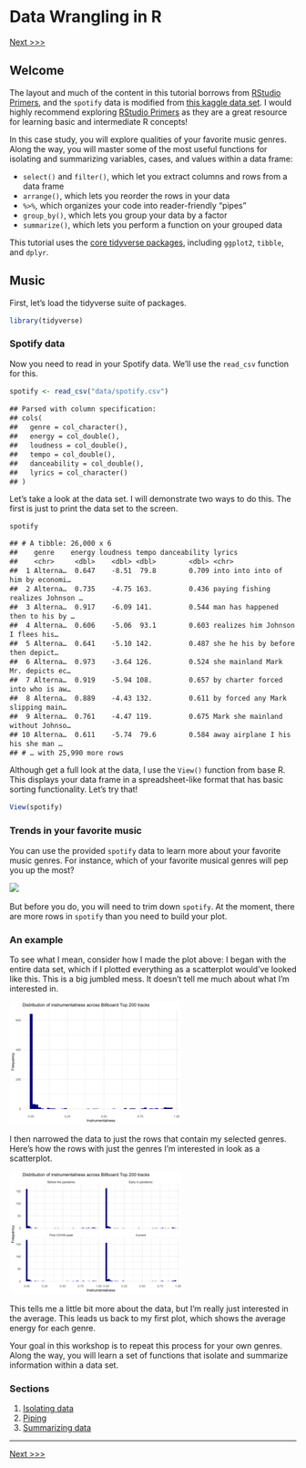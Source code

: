Data Wrangling in R
================

[Next \>\>\>](02_isolating-data.md)

## Welcome

The layout and much of the content in this tutorial borrows from
[RStudio Primers](https://rstudio.cloud/learn/primers), and the
`spotify` data is modified from [this kaggle data
set](https://www.kaggle.com/zaheenhamidani/ultimate-spotify-tracks-db).
I would highly recommend exploring [RStudio
Primers](https://rstudio.cloud/learn/primers) as they are a great
resource for learning basic and intermediate R concepts\!

In this case study, you will explore qualities of your favorite music
genres. Along the way, you will master some of the most useful functions
for isolating and summarizing variables, cases, and values within a data
frame:

  - `select()` and `filter()`, which let you extract columns and rows
    from a data frame
  - `arrange()`, which lets you reorder the rows in your data
  - `%>%`, which organizes your code into reader-friendly “pipes”
  - `group_by()`, which lets you group your data by a factor
  - `summarize()`, which lets you perform a function on your grouped
    data

This tutorial uses the [core tidyverse packages](http://tidyverse.org/),
including `ggplot2`, `tibble`, and `dplyr`.

## Music

First, let’s load the tidyverse suite of packages.

``` r
library(tidyverse)
```

### Spotify data

Now you need to read in your Spotify data. We’ll use the `read_csv`
function for this.

``` r
spotify <- read_csv("data/spotify.csv")
```

    ## Parsed with column specification:
    ## cols(
    ##   genre = col_character(),
    ##   energy = col_double(),
    ##   loudness = col_double(),
    ##   tempo = col_double(),
    ##   danceability = col_double(),
    ##   lyrics = col_character()
    ## )

Let’s take a look at the data set. I will demonstrate two ways to do
this. The first is just to print the data set to the screen.

``` r
spotify
```

    ## # A tibble: 26,000 x 6
    ##    genre    energy loudness tempo danceability lyrics                           
    ##    <chr>     <dbl>    <dbl> <dbl>        <dbl> <chr>                            
    ##  1 Alterna…  0.647    -8.51  79.8        0.709 into into into of him by economi…
    ##  2 Alterna…  0.735    -4.75 163.         0.436 paying fishing realizes Johnson …
    ##  3 Alterna…  0.917    -6.09 141.         0.544 man has happened then to his by …
    ##  4 Alterna…  0.606    -5.06  93.1        0.603 realizes him Johnson I flees his…
    ##  5 Alterna…  0.641    -5.10 142.         0.487 she he his by before then depict…
    ##  6 Alterna…  0.973    -3.64 126.         0.524 she mainland Mark Mr. depicts ec…
    ##  7 Alterna…  0.919    -5.94 108.         0.657 by charter forced into who is aw…
    ##  8 Alterna…  0.889    -4.43 132.         0.611 by forced any Mark slipping main…
    ##  9 Alterna…  0.761    -4.47 119.         0.675 Mark she mainland without Johnso…
    ## 10 Alterna…  0.611    -5.74  79.6        0.584 away airplane I his his she man …
    ## # … with 25,990 more rows

Although get a full look at the data, I use the `View()` function from
base R. This displays your data frame in a spreadsheet-like format that
has basic sorting functionality. Let’s try that\!

``` r
View(spotify)
```

### Trends in your favorite music

You can use the provided `spotify` data to learn more about your
favorite music genres. For instance, which of your favorite musical
genres will pep you up the most?

<img src="data-wrangling_files/figure-gfm/unnamed-chunk-4-1.png" width="70%" />

But before you do, you will need to trim down `spotify`. At the moment,
there are more rows in `spotify` than you need to build your plot.

### An example

To see what I mean, consider how I made the plot above: I began with the
entire data set, which if I plotted everything as a scatterplot would’ve
looked like this. This is a big jumbled mess. It doesn’t tell me much
about what I’m interested in.

<img src="data-wrangling_files/figure-gfm/unnamed-chunk-5-1.png" width="60%" />

I then narrowed the data to just the rows that contain my selected
genres. Here’s how the rows with just the genres I’m interested in look
as a scatterplot.

<img src="data-wrangling_files/figure-gfm/unnamed-chunk-6-1.png" width="60%" />

This tells me a little bit more about the data, but I’m really just
interested in the average. This leads us back to my first plot, which
shows the average energy for each genre.

Your goal in this workshop is to repeat this process for your own
genres. Along the way, you will learn a set of functions that isolate
and summarize information within a data set.

### Sections

1)  [Isolating data](02_isolating-data.md)  
2)  [Piping](03_piping.md)  
3)  [Summarizing data](04_summarizing-data.md)

-----

[Next \>\>\>](02_isolating-data.md)
